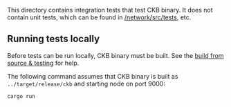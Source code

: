This directory contains integration tests that test CKB binary. It does not contain unit tests, which can be found in [/network/src/tests](/network/src/tests), etc.

## Running tests locally
Before tests can be run locally, CKB binary must be built. See the [build from source & testing](/README.md#build-from-source--testing) for help.

The following command assumes that CKB binary is built as `../target/release/ckb` and starting node on port 9000:

```bash
cargo run
```
